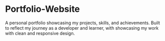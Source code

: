 # Portfolio-Website
A personal portfolio showcasing my projects, skills, and achievements. Built to reflect my journey as a developer and learner, with showcasing my work with clean and responsive design.
